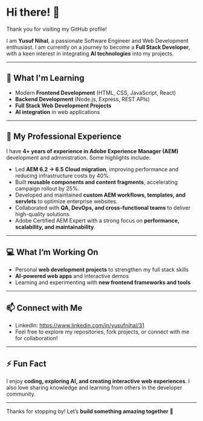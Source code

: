 # Hi there! 👋

Thank you for visiting my GitHub profile!

I am **Yusuf Nihal**, a passionate Software Engineer and Web Development enthusiast. I am currently on a journey to become a **Full Stack Developer**, with a keen interest in integrating **AI technologies** into my projects.  

---

## 🌱 What I'm Learning
- Modern **Frontend Development** (HTML, CSS, JavaScript, React)  
- **Backend Development** (Node.js, Express, REST APIs)  
- **Full Stack Web Development Projects**  
- **AI integration** in web applications  

---

## 💼 My Professional Experience
I have **4+ years of experience in Adobe Experience Manager (AEM)** development and administration. Some highlights include:

- Led **AEM 6.2 → 6.5 Cloud migration**, improving performance and reducing infrastructure costs by 40%.  
- Built **reusable components and content fragments**, accelerating campaign rollout by 25%.  
- Developed and maintained **custom AEM workflows, templates, and servlets** to optimize enterprise websites.  
- Collaborated with **QA, DevOps, and cross-functional teams** to deliver high-quality solutions.  
- Adobe Certified AEM Expert with a strong focus on **performance, scalability, and maintainability**.  

---

## 💻 What I’m Working On
- Personal **web development projects** to strengthen my full stack skills  
- **AI-powered web apps** and interactive demos  
- Learning and experimenting with **new frontend frameworks and tools**  

---

## 📫 Connect with Me
- LinkedIn: https://www.linkedin.com/in/yusufnihal/31 
- Feel free to explore my repositories, fork projects, or connect with me for collaboration!  

---

## ⚡ Fun Fact
I enjoy **coding, exploring AI, and creating interactive web experiences**. I also love sharing knowledge and learning from others in the developer community.  

---

Thanks for stopping by! Let’s **build something amazing together** 🚀
